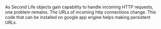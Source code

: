 As Second Life objects gain capability to handle incoming HTTP requests, one problem remains. The URLs of incoming http connections change. This code that can be installed on google app engine helps making persistent URLs.